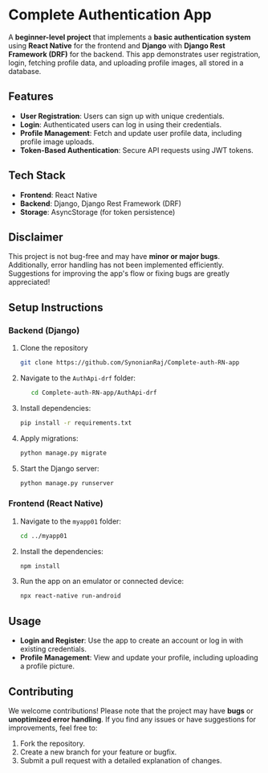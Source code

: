 
# Complete Authentication App

A **beginner-level project** that implements a **basic authentication system** using **React Native** for the frontend and **Django** with **Django Rest Framework (DRF)** for the backend. This app demonstrates user registration, login, fetching profile data, and uploading profile images, all stored in a database.

## Features
- **User Registration**: Users can sign up with unique credentials.
- **Login**: Authenticated users can log in using their credentials.
- **Profile Management**: Fetch and update user profile data, including profile image uploads.
- **Token-Based Authentication**: Secure API requests using JWT tokens.

## Tech Stack
- **Frontend**: React Native
- **Backend**: Django, Django Rest Framework (DRF)
- **Storage**: AsyncStorage (for token persistence)

## Disclaimer

This project is not bug-free and may have **minor or major bugs**. Additionally, error handling has not been implemented efficiently. Suggestions for improving the app's flow or fixing bugs are greatly appreciated!

## Setup Instructions

### Backend (Django)
1. Clone the repository
   ```bash
   git clone https://github.com/SynonianRaj/Complete-auth-RN-app
   ```
2. Navigate to the `AuthApi-drf` folder:

   ```bash
      cd Complete-auth-RN-app/AuthApi-drf
   ```
4. Install dependencies:
   ```bash
   pip install -r requirements.txt
   ```
5. Apply migrations:
   ```bash
   python manage.py migrate
   ```
6. Start the Django server:
   ```bash
   python manage.py runserver
   ```

### Frontend (React Native)
1. Navigate to the `myapp01` folder:
   ```bash
   cd ../myapp01
   ```
2. Install the dependencies:
   ```bash
   npm install
   ```
3. Run the app on an emulator or connected device:
   ```bash
   npx react-native run-android
   ```

## Usage

- **Login and Register**: Use the app to create an account or log in with existing credentials.
- **Profile Management**: View and update your profile, including uploading a profile picture.

## Contributing
We welcome contributions! Please note that the project may have **bugs** or **unoptimized error handling**. If you find any issues or have suggestions for improvements, feel free to:
1. Fork the repository.
2. Create a new branch for your feature or bugfix.
3. Submit a pull request with a detailed explanation of changes.
